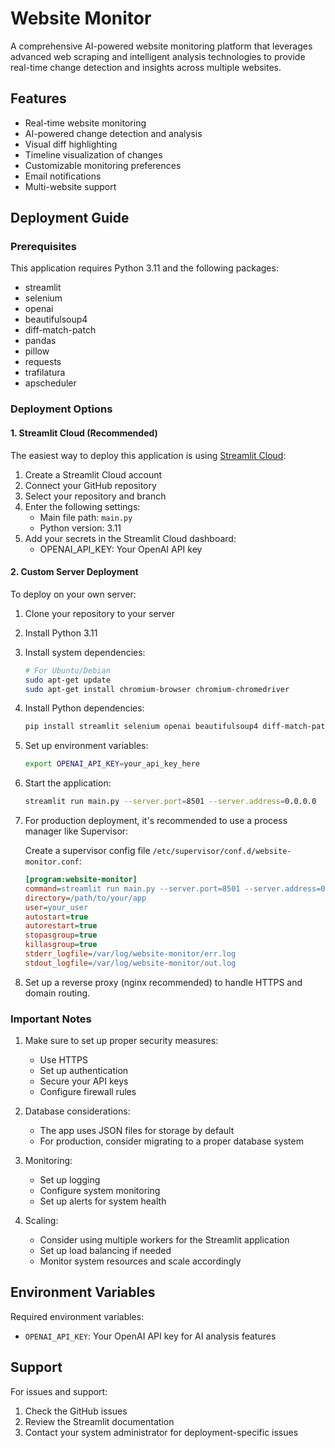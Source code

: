 # Website Monitor

A comprehensive AI-powered website monitoring platform that leverages advanced web scraping and intelligent analysis technologies to provide real-time change detection and insights across multiple websites.

## Features

- Real-time website monitoring
- AI-powered change detection and analysis
- Visual diff highlighting
- Timeline visualization of changes
- Customizable monitoring preferences
- Email notifications
- Multi-website support

## Deployment Guide

### Prerequisites

This application requires Python 3.11 and the following packages:
- streamlit
- selenium
- openai
- beautifulsoup4
- diff-match-patch
- pandas
- pillow
- requests
- trafilatura
- apscheduler

### Deployment Options

#### 1. Streamlit Cloud (Recommended)

The easiest way to deploy this application is using [Streamlit Cloud](https://streamlit.io/cloud):

1. Create a Streamlit Cloud account
2. Connect your GitHub repository
3. Select your repository and branch
4. Enter the following settings:
   - Main file path: `main.py`
   - Python version: 3.11
5. Add your secrets in the Streamlit Cloud dashboard:
   - OPENAI_API_KEY: Your OpenAI API key

#### 2. Custom Server Deployment

To deploy on your own server:

1. Clone your repository to your server
2. Install Python 3.11
3. Install system dependencies:
   ```bash
   # For Ubuntu/Debian
   sudo apt-get update
   sudo apt-get install chromium-browser chromium-chromedriver
   ```

4. Install Python dependencies:
   ```bash
   pip install streamlit selenium openai beautifulsoup4 diff-match-patch pandas pillow requests trafilatura apscheduler
   ```

5. Set up environment variables:
   ```bash
   export OPENAI_API_KEY=your_api_key_here
   ```

6. Start the application:
   ```bash
   streamlit run main.py --server.port=8501 --server.address=0.0.0.0
   ```

7. For production deployment, it's recommended to use a process manager like Supervisor:

   Create a supervisor config file `/etc/supervisor/conf.d/website-monitor.conf`:
   ```ini
   [program:website-monitor]
   command=streamlit run main.py --server.port=8501 --server.address=0.0.0.0
   directory=/path/to/your/app
   user=your_user
   autostart=true
   autorestart=true
   stopasgroup=true
   killasgroup=true
   stderr_logfile=/var/log/website-monitor/err.log
   stdout_logfile=/var/log/website-monitor/out.log
   ```

8. Set up a reverse proxy (nginx recommended) to handle HTTPS and domain routing.

### Important Notes

1. Make sure to set up proper security measures:
   - Use HTTPS
   - Set up authentication
   - Secure your API keys
   - Configure firewall rules

2. Database considerations:
   - The app uses JSON files for storage by default
   - For production, consider migrating to a proper database system

3. Monitoring:
   - Set up logging
   - Configure system monitoring
   - Set up alerts for system health

4. Scaling:
   - Consider using multiple workers for the Streamlit application
   - Set up load balancing if needed
   - Monitor system resources and scale accordingly

## Environment Variables

Required environment variables:
- `OPENAI_API_KEY`: Your OpenAI API key for AI analysis features

## Support

For issues and support:
1. Check the GitHub issues
2. Review the Streamlit documentation
3. Contact your system administrator for deployment-specific issues

